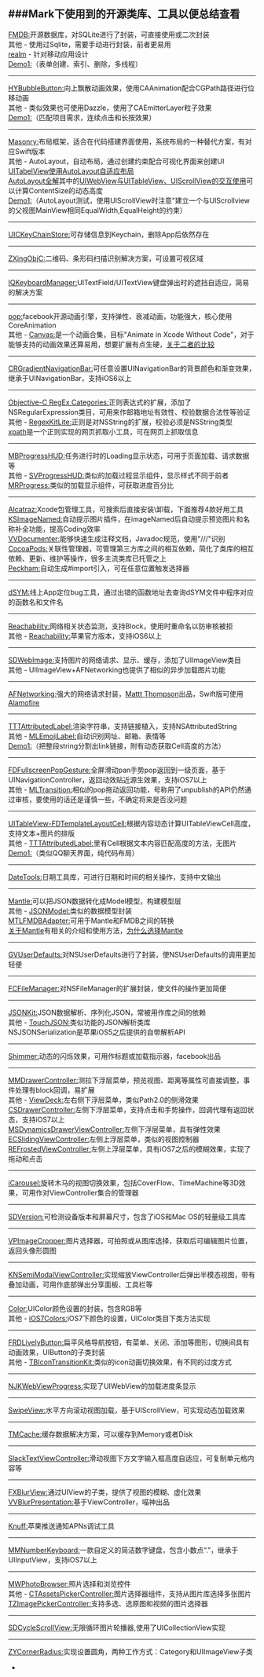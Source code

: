 ###Mark下使用到的开源类库、工具以便总结查看
----------------------------------------------------------------------
[FMDB:](https://github.com/ccgus/fmdb)开源数据库，对SQLite进行了封装，可直接使用或二次封装<br>
其他 - 使用过Sqlite，需要手动进行封装，前者更易用<br>
[realm](https://github.com/realm/realm-cocoa) - 针对移动应用设计<br>
[Demo1:](https://github.com/tangqiaoboy/FmdbSample)（表单创建、索引、删除，多线程）<br>

-----------------------------
[HYBubbleButton:](https://github.com/nathanwhy/HYBubbleButton)向上飘散动画效果，使用CAAnimation配合CGPath路径进行位移动画<br>
其他 - 类似效果也可使用Dazzle，使用了CAEmitterLayer粒子效果<br>
[Demo1:](https://github.com/superleexpert/UIButonAnimation)（匹配项目需求，连续点击和长按效果）<br>

-----------------------------
[Masonry:](https://github.com/SnapKit/Masonry)布局框架，适合在代码搭建界面使用，系统布局的一种替代方案，有对应Swift版本<br>
其他 - AutoLayout，自动布局，通过创建约束配合可视化界面来创建UI<br>
[UITabelView使用AutoLayout自适应布局](http://www.cocoachina.com/ios/20151009/13640.html)<br>
[AutoLayout全解](http://www.jianshu.com/p/683fbcbfb705)其中的[UIWebView与UITableView、UIScrollView的交互使用](http://grayluo.github.io/WeiFocusIo/autolayout/2015/02/01/autolayout4/)可以计算ContentSize的动态高度<br>
[Demo1:](https://github.com/superleexpert/AutoLayoutTest)（AutoLayout测试，使用UIScrollView时注意"建立一个与UIScrollview的父视图MainView相同EqualWidth,EqualHeight的约束）<br>

-----------------------------
[UICKeyChainStore:](https://github.com/kishikawakatsumi/UICKeyChainStore)可存储信息到Keychain，删除App后依然存在<br>

----------------------------------------------------------------------
[ZXingObjC:](https://github.com/TheLevelUp/ZXingObjC)二维码、条形码扫描识别解决方案，可设置可视区域<br>

----------------------------------------------------------------------
[IQKeyboardManager:](https://github.com/hackiftekhar/IQKeyboardManager)UITextField/UITextView键盘弹出时的遮挡自适应，简易的解决方案<br>

----------------------------------------------------------------------
[pop:](https://github.com/facebook/pop)facebook开源动画引擎，支持弹性、衰减动画，功能强大，核心使用CoreAnimation<br>
其他 - [Canvas:](https://github.com/CanvasPod/Canvas)是一个动画合集，目标"Animate in Xcode Without Code"，对于能够支持的动画效果还算易用，想要扩展有点生硬，[关于二者的比较](http://www.cocoachina.com/industry/20140515/8436.html)<br>

----------------------------------------------------------------------
[CRGradientNavigationBar:](https://github.com/chroman/CRGradientNavigationBar)可任意设置UINavigationBar的背景颜色和渐变效果，继承于UINavigationBar，支持iOS6以上<br>

----------------------------------------------------------------------
[Objective-C RegEx Categories:](https://github.com/bendytree/Objective-C-RegEx-Categories#introduction)正则表达式的扩展，添加了NSRegularExpression类目，可用来作邮箱地址有效性、校验数据合法性等验证<br>
其他 - [RegexKitLite:](https://github.com/wezm/RegexKitLite)正则是对NSString的扩展，校验必须是NSString类型<br>
[xpath](http://www.cocoachina.com/bbs/read.php?tid-29453-page-1.html)是一个正则实现的网页抓取小工具，可在网页上抓取信息<br>

----------------------------------------------------------------------
[MBProgressHUD:](https://github.com/jdg/MBProgressHUD)任务进行时的Loading显示状态，可用于页面加载、请求数据等<br>
其他 - [SVProgressHUD:](https://github.com/TransitApp/SVProgressHUD)类似的加载过程显示组件，显示样式不同于前者<br>
[MRProgress:](https://github.com/mrackwitz/MRProgress)类似的加载显示组件，可获取进度百分比<br>

----------------------------------------------------------------------
[Alcatraz:](https://github.com/supermarin/Alcatraz)Xcode包管理工具，可搜索后直接安装\卸载，下面推荐4款好用工具<br>
[KSImageNamed:](https://github.com/ksuther/KSImageNamed-Xcode)自动提示图片插件，在imageNamed后自动提示预览图片和名称补全功能，提高Coding效率<br>
[VVDocumenter:](https://github.com/onevcat/VVDocumenter-Xcode)能够快速生成注释文档，Javadoc规范，使用"///"识别<br>
[CocoaPods:](https://github.com/kattrali/cocoapods-xcode-plugin)关联性管理器，可管理第三方库之间的相互依赖，简化了类库的相互依赖、更新、维护等操作，很多主流类库已托管之上<br>
[Peckham:](https://github.com/markohlebar/Peckham)自动生成#import引入，可在任意位置触发选择器<br>

----------------------------------------------------------------------
[dSYM:](https://github.com/answer-huang/dSYMTools)线上App定位bug工具，通过出错的函数地址去查询dSYM文件中程序对应的函数名和文件名<br>

----------------------------------------------------------------------
[Reachability:](https://github.com/tonymillion/Reachability)网络相关状态监测，支持Block，使用时重命名以防审核被拒<br>
其他 - [Reachability:](https://developer.apple.com/library/prerelease/ios/samplecode/Reachability/Introduction/Intro.html#//apple_ref/doc/uid/DTS40007324-Intro-DontLinkElementID_2)苹果官方版本，支持iOS6以上<br>

----------------------------------------------------------------------
[SDWebImage:](https://github.com/rs/SDWebImage)支持图片的网络请求、显示、缓存，添加了UIImageView类目<br>
其他 - UIImageView+AFNetworking也提供了相似的异步加载图片功能<br>

----------------------------------------------------------------------
[AFNetworking:](https://github.com/AFNetworking/AFNetworking)强大的网络请求封装，[Mattt Thompson](https://github.com/mattt/)出品，Swift版可使用[Alamofire](https://github.com/Alamofire/Alamofire)<br>

----------------------------------------------------------------------
[TTTAttributedLabel:](https://github.com/TTTAttributedLabel/TTTAttributedLabel)渲染字符串，支持链接植入，支持NSAttributedString<br>
其他 - [MLEmojiLabel:](https://github.com/molon/MLEmojiLabel)自动识别网址、邮箱、表情等<br>
[Demo1:](https://github.com/mattt/TTTAttributedLabel)（把整段string分割出link链接，附有动态获取Cell高度的方法）<br>

----------------------------------------------------------------------
[FDFullscreenPopGesture:](https://github.com/forkingdog/FDFullscreenPopGesture)全屏滑动pan手势pop返回到一级页面，基于UINavigationController，返回动效贴近源生效果，支持iOS7以上<br>
其他 - [MLTransition:](https://github.com/molon/MLTransition)相似的pop拖动返回功能，号称用了unpublish的API仍然通过审核，要使用的话还是谨慎一些，不确定将来是否没问题<br>

-----------------------------
[UITableView-FDTemplateLayoutCell:](https://github.com/forkingdog/UITableView-FDTemplateLayoutCell)根据内容动态计算UITableViewCell高度，支持文本+图片的排版<br>
其他 - [TTTAttributedLabel:](https://github.com/mattt/TTTAttributedLabel)里有Cell根据文本内容匹配高度的方法，无图片<br>
[Demo1:](https://github.com/weida-studio/QQ)（类似QQ聊天界面，纯代码布局）<br>

-----------------------------
[DateTools:](https://github.com/MatthewYork/DateTools)日期工具库，可进行日期和时间的相关操作，支持中文输出<br>

-----------------------------
[Mantle:](https://github.com/Mantle/Mantle)可以把JSON数据转化成Model模型，构建模型层<br>
其他 - [JSONModel:](https://github.com/icanzilb/JSONModel)类似的数据模型封装<br>
[MTLFMDBAdapter:](https://github.com/tanis2000/MTLFMDBAdapter)可用于Mantle和FMDB之间的转换<br>
[关于Mantle](http://www.cocoachina.com/ios/20150127/11034.html)有相关的介绍和使用方法，[为什么选择Mantle](http://get.ftqq.com/5929.get)<br>

-----------------------------
[GVUserDefaults:](https://github.com/gangverk/GVUserDefaults)对NSUserDefaults进行了封装，使NSUserDefaults的调用更加轻便<br>

-----------------------------
[FCFileManager:](https://github.com/fabiocaccamo/FCFileManager)对NSFileManager的扩展封装，使文件的操作更加简便<br>

-----------------------------
[JSONKit:](https://github.com/johnezang/JSONKit)JSON数据解析、序列化JSON，常被用作库之间的依赖<br>
其他 - [TouchJSON:](https://github.com/TouchCode/TouchJSON)类似功能的JSON解析类库<br>
NSJSONSerialization是苹果iOS5之后提供的自带解析API<br>

-----------------------------
[Shimmer:](https://github.com/facebook/Shimmer)动态的闪烁效果，可用作标题或加载指示器，facebook出品<br>

-----------------------------
[MMDrawerController:](https://github.com/mutualmobile/MMDrawerController)测拉下浮层菜单，预览视图、距离等属性可直接调整，事件处理有block回调，易扩展<br>
其他 - [ViewDeck:](https://github.com/ViewDeck/ViewDeck)左右侧下浮层菜单，类似Path2.0的侧滑效果<br>
[CSDrawerController:](https://github.com/icecreamstudios/ICSDrawerController)左侧下浮层菜单，支持点击和手势操作，回调代理有返回状态，支持iOS7以上<br>
[MSDynamicsDrawerViewController:](https://github.com/erichoracek/MSDynamicsDrawerViewController)左侧下浮层菜单，具有弹性效果<br>
[ECSlidingViewController:](https://github.com/ECSlidingViewController/ECSlidingViewController)左侧上浮层菜单，类似的视图控制器<br>
[REFrostedViewController:](https://github.com/romaonthego/REFrostedViewController)左侧上浮层菜单，具有iOS7之后的模糊效果，实现了拖动和点击<br>

-----------------------------
[iCarousel:](https://github.com/nicklockwood/iCarousel)旋转木马的视图切换效果，包括CoverFlow、TimeMachine等3D效果，可用作对ViewController集合的管理器<br>

-----------------------------
[SDVersion:](https://github.com/sebyddd/SDVersion)可检测设备版本和屏幕尺寸，包含了iOS和Mac OS的轻量级工具库<br>

-----------------------------
[VPImageCropper:](https://github.com/windshg/VPImageCropper)图片选择器，可拍照或从图库选择，获取后可编辑图片位置，返回头像形圆图<br>

-----------------------------
[KNSemiModalViewController:](https://github.com/kentnguyen/KNSemiModalViewController)实现缩放ViewController后弹出半模态视图，带有叠加动画，可用作底部弹出分享面板、工具栏等<br>

-----------------------------
[Color:](https://github.com/thisandagain/color)UIColor颜色设置的封装，包含RGB等<br>
其他 - [iOS7Colors:](https://github.com/claaslange/iOS7Colors)iOS7下颜色的设置，UIColor类目下类方法实现<br>

-----------------------------
[FRDLivelyButton:](https://github.com/sebastienwindal/FRDLivelyButton)扁平风格导航按钮，有菜单、关闭、添加等图形，切换间具有动画效果，UIButton的子类封装<br>
其他 - [TBIconTransitionKit:](https://github.com/AlexeyBelezeko/TBIconTransitionKit)类似的icon动画切换效果，有不同的过度方式<br>

-----------------------------
[NJKWebViewProgress:](https://github.com/ninjinkun/NJKWebViewProgress)实现了UIWebView的加载进度条显示<br>

-----------------------------
[SwipeView:](https://github.com/nicklockwood/SwipeView)水平方向滚动视图加载，基于UIScrollView，可实现动态加载效果<br>

-----------------------------
[TMCache:](https://github.com/tumblr/TMCache)缓存数据解决方案，可以缓存到Memory或者Disk<br>

-----------------------------
[SlackTextViewController:](https://github.com/slackhq/SlackTextViewController)滑动视图下方文字输入框高度自适应，可复制单元格内容等<br>

-----------------------------
[FXBlurView:](https://github.com/nicklockwood/FXBlurView)通过UIView的子类，提供了视图的模糊、虚化效果<br>
[VVBlurPresentation:](https://github.com/onevcat/VVBlurPresentation)基于ViewController，喵神出品<br>

-----------------------------
[Knuff:](https://github.com/KnuffApp/Knuff)苹果推送通知APNs调试工具<br>

-----------------------------
[MMNumberKeyboard:](https://github.com/matmartinez/MMNumberKeyboard)一款自定义的简洁数字键盘，包含小数点“.”，继承于UIInputView，支持iOS7以上<br>

-----------------------------
[MWPhotoBrowser:](https://github.com/mwaterfall/MWPhotoBrowser)照片选择和浏览控件<br>
其他 - [CTAssetsPickerController:](https://github.com/chiunam/CTAssetsPickerController)图片选择器组件，支持从图片库选择多张图片<br>
[TZImagePickerController:](https://github.com/banchichen/TZImagePickerController)支持多选、选原图和视频的图片选择器<br>

-----------------------------
[SDCycleScrollView:](https://github.com/gsdios/SDCycleScrollView)无限循环图片轮播器,使用了UICollectionView实现<br>

-----------------------------
[ZYCornerRadius:](https://github.com/liuzhiyi1992/ZYCornerRadius)实现设置圆角，两种工作方式：Category和UIImageView子类<br>

-
